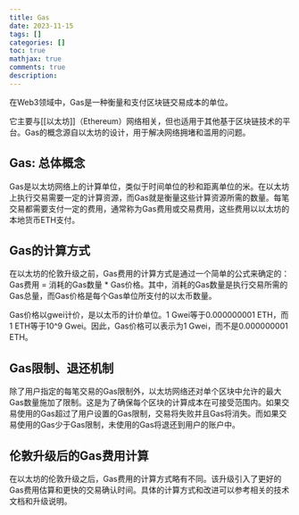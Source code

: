 ```yaml
---
title: Gas
date: 2023-11-15
tags: []
categories: []
toc: true
mathjax: true
comments: true
description: 
---
```


在Web3领域中，Gas是一种衡量和支付区块链交易成本的单位。

它主要与[[以太坊]]（Ethereum）网络相关，但也适用于其他基于区块链技术的平台。Gas的概念源自以太坊的设计，用于解决网络拥堵和滥用的问题。

## Gas: 总体概念

Gas是以太坊网络上的计算单位，类似于时间单位的秒和距离单位的米。在以太坊上执行交易需要一定的计算资源，而Gas就是衡量这些计算资源所需的数量。每笔交易都需要支付一定的费用，通常称为Gas费用或交易费用，这些费用以以太坊的本地货币ETH支付。

## Gas的计算方式

在以太坊的伦敦升级之前，Gas费用的计算方式是通过一个简单的公式来确定的：Gas费用 = 消耗的Gas数量 * Gas价格。其中，消耗的Gas数量是执行交易所需的Gas总量，而Gas价格是每个Gas单位所支付的以太币数量。

Gas价格以gwei计价，是以太币的计价单位。1 Gwei等于0.000000001 ETH，而1 ETH等于10^9 Gwei。因此，Gas价格可以表示为1 Gwei，而不是0.000000001 ETH。

## Gas限制、退还机制

除了用户指定的每笔交易的Gas限制外，以太坊网络还对单个区块中允许的最大Gas数量施加了限制。这是为了确保每个区块的计算成本在可接受范围内。如果交易使用的Gas超过了用户设置的Gas限制，交易将失败并且Gas将消失。而如果交易使用的Gas少于Gas限制，未使用的Gas将退还到用户的账户中。

## 伦敦升级后的Gas费用计算

在以太坊的伦敦升级之后，Gas费用的计算方式略有不同。该升级引入了更好的Gas费用估算和更快的交易确认时间。具体的计算方式和改进可以参考相关的技术文档和升级说明。
